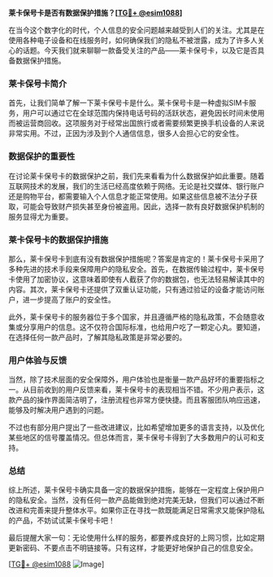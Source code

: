 **莱卡保号卡是否有数据保护措施？[[TG💪+ @esim1088](https://t.me/s/esim1088)]**

在当今这个数字化的时代，个人信息的安全问题越来越受到人们的关注。尤其是在使用各种电子设备和在线服务时，如何确保我们的隐私不被泄露，成为了许多人关心的话题。今天我们就来聊聊一款备受关注的产品——莱卡保号卡，以及它是否具备数据保护措施。

### 莱卡保号卡简介

首先，让我们简单了解一下莱卡保号卡是什么。莱卡保号卡是一种虚拟SIM卡服务，用户可以通过它在全球范围内保持电话号码的活跃状态，避免因长时间未使用而被运营商回收。这项服务对于经常出国旅行或者需要频繁更换手机设备的人来说非常实用。不过，正因为涉及到个人通信信息，很多人会担心它的安全性。

### 数据保护的重要性

在讨论莱卡保号卡的数据保护之前，我们先来看看为什么数据保护如此重要。随着互联网技术的发展，我们的生活已经高度依赖于网络。无论是社交媒体、银行账户还是购物平台，都需要输入个人信息才能正常使用。如果这些信息被不法分子获取，可能会导致财产损失甚至身份被盗用。因此，选择一款有良好数据保护机制的服务显得尤为重要。

### 莱卡保号卡的数据保护措施

那么，莱卡保号卡到底有没有数据保护措施呢？答案是肯定的！莱卡保号卡采用了多种先进的技术手段来保障用户的隐私安全。首先，在数据传输过程中，莱卡保号卡使用了加密协议，这意味着即使有人截获了你的数据包，也无法轻易解读其中的内容。其次，莱卡保号卡还提供了双重认证功能，只有通过验证的设备才能访问账户，进一步提高了账户的安全性。

此外，莱卡保号卡的服务器位于多个国家，并且遵循严格的隐私政策，不会随意收集或分享用户的信息。这不仅符合国际标准，也给用户吃了一颗定心丸。要知道，在选择任何一款产品时，了解其隐私政策是非常必要的。

### 用户体验与反馈

当然，除了技术层面的安全保障外，用户体验也是衡量一款产品好坏的重要指标之一。从目前收到的用户反馈来看，莱卡保号卡的表现相当不错。不少用户表示，这款产品的操作界面简洁明了，注册流程也非常方便快捷。而且客服团队响应迅速，能够及时解决用户遇到的问题。

不过也有部分用户提出了一些改进建议，比如希望增加更多的语言支持，以及优化某些地区的信号覆盖情况。但总体而言，莱卡保号卡得到了大多数用户的认可和支持。

### 总结

综上所述，莱卡保号卡确实具备一定的数据保护措施，能够在一定程度上保护用户的隐私安全。当然，没有任何一款产品能做到绝对完美无缺，但我们可以通过不断改进和完善来提升整体水平。如果你正在寻找一款既能满足日常需求又能保护隐私的产品，不妨试试莱卡保号卡吧！

最后提醒大家一句：无论使用什么样的服务，都要养成良好的上网习惯，比如定期更新密码、不要点击不明链接等。只有这样，才能更好地保护自己的信息安全。

[[TG💪+ @esim1088](https://t.me/s/esim1088) ![Image](https://i.postimg.cc/4NQfJmqS/Snipaste-2025-05-13-00-14-12.png)]